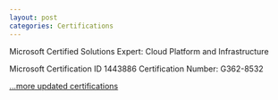 ```yaml
---
layout: post
categories: Certifications
---
```

Microsoft Certified Solutions Expert: Cloud Platform and Infrastructure

Microsoft Certification ID 1443886
Certification Number: G362-8532

<div data-iframe-width="150" data-iframe-height="270" data-share-badge-id="ccb0f622-1961-4acc-acc3-e608bdea2646" data-share-badge-host="https://www.credly.com"></div><script type="text/javascript" async src="//cdn.credly.com/assets/utilities/embed.js"></script>

[...more updated certifications](https://www.credly.com/users/kam-salisbury/badges)

